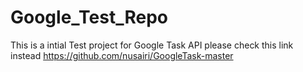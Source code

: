 # Google_Test_Repo
This is a intial Test project for Google Task API
please check this link instead
https://github.com/nusairi/GoogleTask-master
